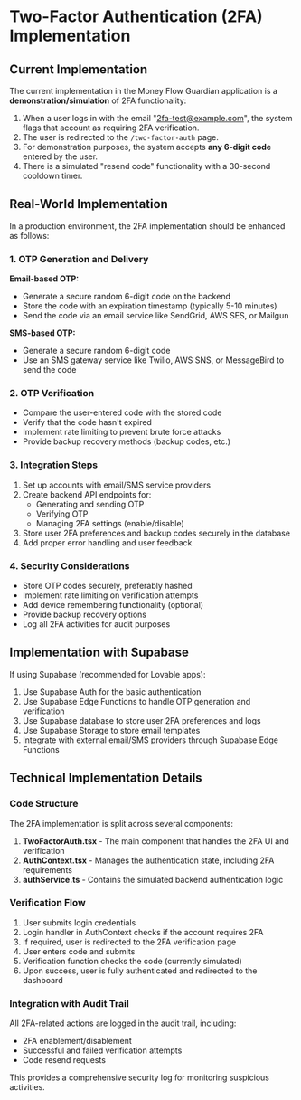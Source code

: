 
# Two-Factor Authentication (2FA) Implementation

## Current Implementation

The current implementation in the Money Flow Guardian application is a **demonstration/simulation** of 2FA functionality:

1. When a user logs in with the email "2fa-test@example.com", the system flags that account as requiring 2FA verification.
2. The user is redirected to the `/two-factor-auth` page.
3. For demonstration purposes, the system accepts **any 6-digit code** entered by the user.
4. There is a simulated "resend code" functionality with a 30-second cooldown timer.

## Real-World Implementation

In a production environment, the 2FA implementation should be enhanced as follows:

### 1. OTP Generation and Delivery

**Email-based OTP:**
- Generate a secure random 6-digit code on the backend
- Store the code with an expiration timestamp (typically 5-10 minutes)
- Send the code via an email service like SendGrid, AWS SES, or Mailgun

**SMS-based OTP:**
- Generate a secure random 6-digit code
- Use an SMS gateway service like Twilio, AWS SNS, or MessageBird to send the code

### 2. OTP Verification

- Compare the user-entered code with the stored code
- Verify that the code hasn't expired
- Implement rate limiting to prevent brute force attacks
- Provide backup recovery methods (backup codes, etc.)

### 3. Integration Steps

1. Set up accounts with email/SMS service providers
2. Create backend API endpoints for:
   - Generating and sending OTP
   - Verifying OTP
   - Managing 2FA settings (enable/disable)
3. Store user 2FA preferences and backup codes securely in the database
4. Add proper error handling and user feedback

### 4. Security Considerations

- Store OTP codes securely, preferably hashed
- Implement rate limiting on verification attempts
- Add device remembering functionality (optional)
- Provide backup recovery options
- Log all 2FA activities for audit purposes

## Implementation with Supabase

If using Supabase (recommended for Lovable apps):

1. Use Supabase Auth for the basic authentication
2. Use Supabase Edge Functions to handle OTP generation and verification
3. Use Supabase database to store user 2FA preferences and logs
4. Use Supabase Storage to store email templates
5. Integrate with external email/SMS providers through Supabase Edge Functions

## Technical Implementation Details

### Code Structure

The 2FA implementation is split across several components:

1. **TwoFactorAuth.tsx** - The main component that handles the 2FA UI and verification
2. **AuthContext.tsx** - Manages the authentication state, including 2FA requirements
3. **authService.ts** - Contains the simulated backend authentication logic

### Verification Flow

1. User submits login credentials
2. Login handler in AuthContext checks if the account requires 2FA
3. If required, user is redirected to the 2FA verification page
4. User enters code and submits
5. Verification function checks the code (currently simulated)
6. Upon success, user is fully authenticated and redirected to the dashboard

### Integration with Audit Trail

All 2FA-related actions are logged in the audit trail, including:
- 2FA enablement/disablement
- Successful and failed verification attempts
- Code resend requests

This provides a comprehensive security log for monitoring suspicious activities.

